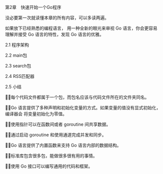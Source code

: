 

第2章　快速开始一个Go程序

没必要第一次就读懂本章的所有内容，可以多读两遍。  

如果放下已经熟悉的编程语言， 用一种全新的眼光来审视 Go 语言，你会更容易理解并接受 Go 语言的特性，发现 Go 语言的优雅。  

2.1 程序架构  

2.2  main包

2.3  search包

2.4  RSS匹配器

2.5 小结 

每个代码文件都属于一个包，而包名应该与代码文件所在的文件夹同名。 

Go 语言提供了多种声明和初始化变量的方式。如果变量的值没有显式初始化，编译器会 将变量初始化为零值。 

使用指针可以在函数间或者 goroutine 间共享数据。

 通过启动 goroutine 和使用通道完成并发和同步。

 Go 语言提供了内置函数来支持 Go 语言内部的数据结构。 

标准库包含很多包，能做很多很有用的事情。 

使用 Go 接口可以编写通用的代码和框架。  